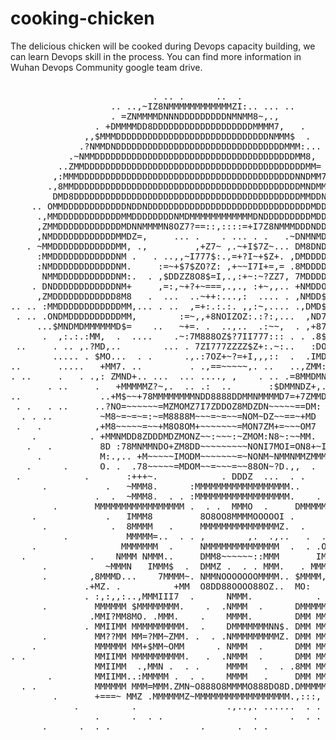 # cooking-chicken
The delicious chicken will be cooked during Devops capacity building, we can learn Devops skill in the process. You can find more information in Wuhan Devops Community google team drive.

<pre>&nbsp;&nbsp;&nbsp;&nbsp;&nbsp;&nbsp;&nbsp;&nbsp;&nbsp;&nbsp;&nbsp;&nbsp;&nbsp;&nbsp;&nbsp;&nbsp;&nbsp;&nbsp;&nbsp;&nbsp;&nbsp;&nbsp;&nbsp;&nbsp;&nbsp;&nbsp;&nbsp;&nbsp;&nbsp;&nbsp;&nbsp;&nbsp;&nbsp;&nbsp;&nbsp;&nbsp;&nbsp;&nbsp;&nbsp;&nbsp;&nbsp;&nbsp;&nbsp;&nbsp;&nbsp;&nbsp;&nbsp;&nbsp;&nbsp;&nbsp;&nbsp;&nbsp;&nbsp;&nbsp;&nbsp;&nbsp;&nbsp;&nbsp;&nbsp;&nbsp;&nbsp;&nbsp;&nbsp;&nbsp;&nbsp;&nbsp;&nbsp;&nbsp;&nbsp;&nbsp;&nbsp;&nbsp;&nbsp;&nbsp;&nbsp;&nbsp;&nbsp;&nbsp;&nbsp;&nbsp;&nbsp;&nbsp;&nbsp;&nbsp;&nbsp;&nbsp;&nbsp;&nbsp;&nbsp;&nbsp;&nbsp;&nbsp;&nbsp;&nbsp;&nbsp;&nbsp;&nbsp;&nbsp;&nbsp;&nbsp;
&nbsp;&nbsp;&nbsp;&nbsp;&nbsp;&nbsp;&nbsp;&nbsp;&nbsp;&nbsp;&nbsp;&nbsp;&nbsp;&nbsp;&nbsp;&nbsp;&nbsp;&nbsp;&nbsp;&nbsp;&nbsp;&nbsp;&nbsp;&nbsp;&nbsp;&nbsp;&nbsp;.&nbsp;..&nbsp;.&nbsp;&nbsp;&nbsp;&nbsp;&nbsp;&nbsp;..&nbsp;&nbsp;.&nbsp;&nbsp;&nbsp;&nbsp;&nbsp;&nbsp;&nbsp;&nbsp;&nbsp;&nbsp;&nbsp;&nbsp;&nbsp;&nbsp;&nbsp;&nbsp;&nbsp;&nbsp;&nbsp;&nbsp;&nbsp;&nbsp;&nbsp;&nbsp;&nbsp;&nbsp;&nbsp;&nbsp;&nbsp;&nbsp;&nbsp;&nbsp;&nbsp;&nbsp;.&nbsp;.&nbsp;&nbsp;&nbsp;&nbsp;&nbsp;&nbsp;&nbsp;&nbsp;&nbsp;&nbsp;&nbsp;&nbsp;&nbsp;&nbsp;&nbsp;&nbsp;&nbsp;&nbsp;&nbsp;
&nbsp;&nbsp;&nbsp;&nbsp;&nbsp;&nbsp;&nbsp;&nbsp;&nbsp;&nbsp;&nbsp;&nbsp;&nbsp;&nbsp;&nbsp;&nbsp;&nbsp;&nbsp;&nbsp;..&nbsp;..,~IZ8NMMMMMMMMMMMMZI:..&nbsp;...&nbsp;..&nbsp;&nbsp;&nbsp;&nbsp;&nbsp;&nbsp;&nbsp;&nbsp;&nbsp;&nbsp;&nbsp;&nbsp;&nbsp;&nbsp;&nbsp;&nbsp;&nbsp;&nbsp;&nbsp;&nbsp;&nbsp;&nbsp;&nbsp;,.&nbsp;&nbsp;&nbsp;&nbsp;&nbsp;&nbsp;&nbsp;&nbsp;&nbsp;&nbsp;&nbsp;&nbsp;&nbsp;&nbsp;&nbsp;&nbsp;&nbsp;&nbsp;&nbsp;&nbsp;&nbsp;
&nbsp;&nbsp;&nbsp;&nbsp;&nbsp;&nbsp;&nbsp;&nbsp;&nbsp;&nbsp;&nbsp;&nbsp;&nbsp;&nbsp;&nbsp;&nbsp;&nbsp;&nbsp;&nbsp;.&nbsp;=ZNMMMMDNNNDDDDDDDDDNMNMM8~,.,&nbsp;&nbsp;&nbsp;&nbsp;&nbsp;&nbsp;&nbsp;&nbsp;&nbsp;&nbsp;&nbsp;&nbsp;&nbsp;&nbsp;&nbsp;&nbsp;&nbsp;&nbsp;&nbsp;&nbsp;&nbsp;&nbsp;&nbsp;&nbsp;&nbsp;&nbsp;:.&nbsp;.&nbsp;&nbsp;&nbsp;&nbsp;&nbsp;&nbsp;&nbsp;&nbsp;&nbsp;&nbsp;&nbsp;&nbsp;&nbsp;&nbsp;&nbsp;&nbsp;&nbsp;&nbsp;&nbsp;
&nbsp;&nbsp;&nbsp;&nbsp;&nbsp;&nbsp;&nbsp;&nbsp;&nbsp;&nbsp;&nbsp;&nbsp;&nbsp;&nbsp;&nbsp;&nbsp;.&nbsp;+DMMMMDD8DDDDDDDDDDDDDDDDDDDMMMM7,&nbsp;&nbsp;&nbsp;.&nbsp;&nbsp;&nbsp;&nbsp;&nbsp;&nbsp;&nbsp;&nbsp;&nbsp;&nbsp;&nbsp;&nbsp;&nbsp;&nbsp;&nbsp;&nbsp;&nbsp;&nbsp;&nbsp;&nbsp;&nbsp;,I..&nbsp;.&nbsp;&nbsp;&nbsp;&nbsp;&nbsp;&nbsp;&nbsp;&nbsp;&nbsp;&nbsp;&nbsp;&nbsp;&nbsp;&nbsp;&nbsp;&nbsp;&nbsp;
&nbsp;&nbsp;&nbsp;&nbsp;&nbsp;&nbsp;&nbsp;&nbsp;&nbsp;&nbsp;&nbsp;&nbsp;&nbsp;&nbsp;,,$MMMDDDDDDDDDDDDDDDDDDDDDDDDDDDDDNMMM$&nbsp;&nbsp;.&nbsp;&nbsp;&nbsp;&nbsp;&nbsp;&nbsp;&nbsp;&nbsp;&nbsp;&nbsp;&nbsp;&nbsp;&nbsp;&nbsp;&nbsp;&nbsp;,&nbsp;&nbsp;&nbsp;Z+~:7:.&nbsp;&nbsp;&nbsp;&nbsp;&nbsp;&nbsp;&nbsp;&nbsp;&nbsp;&nbsp;&nbsp;&nbsp;&nbsp;&nbsp;&nbsp;&nbsp;
&nbsp;&nbsp;&nbsp;&nbsp;&nbsp;&nbsp;&nbsp;&nbsp;&nbsp;&nbsp;&nbsp;&nbsp;&nbsp;.?NMMDNDDDDDDDDDDDDDDDDDDDDDDDDDDDDDDDDMMM:...&nbsp;&nbsp;&nbsp;&nbsp;&nbsp;&nbsp;&nbsp;&nbsp;&nbsp;&nbsp;&nbsp;,&nbsp;&nbsp;&nbsp;&nbsp;7:...&nbsp;.&nbsp;Z.&nbsp;&nbsp;&nbsp;&nbsp;&nbsp;&nbsp;&nbsp;&nbsp;&nbsp;&nbsp;&nbsp;&nbsp;&nbsp;&nbsp;&nbsp;
&nbsp;&nbsp;&nbsp;&nbsp;&nbsp;&nbsp;&nbsp;&nbsp;&nbsp;&nbsp;&nbsp;.~NMMDDDDDDDDDDDDDDDDDDDDDDDDDDDDDDDDDDDDDDMM8,&nbsp;&nbsp;&nbsp;&nbsp;&nbsp;&nbsp;&nbsp;&nbsp;&nbsp;&nbsp;&nbsp;&nbsp;&nbsp;~.&nbsp;?,,.,,:.&nbsp;::.&nbsp;&nbsp;&nbsp;&nbsp;&nbsp;&nbsp;&nbsp;&nbsp;&nbsp;&nbsp;&nbsp;&nbsp;&nbsp;&nbsp;
&nbsp;&nbsp;&nbsp;&nbsp;&nbsp;&nbsp;&nbsp;&nbsp;&nbsp;..ZMMDDDDDDDDDDDDDDDDDDDDDDDDDDDDDDDDDDDDDDDDDDMM=&nbsp;&nbsp;&nbsp;&nbsp;&nbsp;&nbsp;&nbsp;&nbsp;&nbsp;&nbsp;&nbsp;&nbsp;$&nbsp;&nbsp;.8,,,.I,.::.&nbsp;&nbsp;&nbsp;&nbsp;&nbsp;&nbsp;&nbsp;&nbsp;&nbsp;&nbsp;&nbsp;&nbsp;&nbsp;&nbsp;
&nbsp;&nbsp;&nbsp;&nbsp;&nbsp;&nbsp;&nbsp;&nbsp;,:MMMDDDDDDDDDDDDDDDDDDDDDDDDDDDDDDDDDDDDDDDDDNNDMM7..&nbsp;.&nbsp;&nbsp;&nbsp;&nbsp;&nbsp;&nbsp;&nbsp;$&nbsp;&nbsp;&nbsp;&nbsp;,Z8$Z.&nbsp;O&nbsp;&nbsp;&nbsp;&nbsp;..&nbsp;&nbsp;&nbsp;&nbsp;&nbsp;&nbsp;&nbsp;&nbsp;&nbsp;&nbsp;
&nbsp;&nbsp;&nbsp;&nbsp;&nbsp;&nbsp;&nbsp;.,8MMDDDDDDDDDDDDDDDDDDDDDDDDDDDDDDDDDDDDDDDDDDDMNDMM+&nbsp;&nbsp;&nbsp;&nbsp;&nbsp;..&nbsp;&nbsp;&nbsp;.&nbsp;&nbsp;&nbsp;&nbsp;&nbsp;&nbsp;?.&nbsp;.D...&nbsp;&nbsp;&nbsp;&nbsp;&nbsp;&nbsp;&nbsp;&nbsp;&nbsp;&nbsp;&nbsp;&nbsp;&nbsp;&nbsp;
&nbsp;&nbsp;&nbsp;&nbsp;&nbsp;&nbsp;&nbsp;&nbsp;DMD8DDDDDDDDDDDDDDDDDDDDDDDDDDDDDDDDDDDDDDDDDDDMMDDNM:,.:~.&nbsp;&nbsp;,?&nbsp;&nbsp;.&nbsp;&nbsp;&nbsp;&nbsp;I,$&nbsp;&nbsp;&nbsp;&nbsp;&nbsp;..&nbsp;&nbsp;&nbsp;&nbsp;&nbsp;&nbsp;&nbsp;&nbsp;&nbsp;&nbsp;&nbsp;&nbsp;
&nbsp;&nbsp;&nbsp;&nbsp;..&nbsp;OMMDDDDDDDDDDDDNDDNDDDDDDDDDDDDDDDDDDDDDDDDDDDDDDDMDDMM,I~+ZOZ7.$.&nbsp;&nbsp;&nbsp;&nbsp;&nbsp;&nbsp;.8I.&nbsp;.&nbsp;&nbsp;.~.&nbsp;.&nbsp;&nbsp;&nbsp;&nbsp;&nbsp;&nbsp;&nbsp;&nbsp;
&nbsp;&nbsp;&nbsp;&nbsp;&nbsp;.,MMDDDDDDDDDDDDMMDDDDDDDDNMDMMMMMMMMMMMMDNDDDDDDDDDMDDDM87=:Z::&nbsp;=O...&nbsp;&nbsp;&nbsp;&nbsp;&nbsp;$&nbsp;&nbsp;&nbsp;,.&nbsp;.7.&nbsp;&nbsp;&nbsp;&nbsp;&nbsp;&nbsp;&nbsp;&nbsp;&nbsp;&nbsp;
&nbsp;&nbsp;&nbsp;&nbsp;&nbsp;,ZMMDDDDDDDDDDDDMDNNMMMMN8OZ7?==::,::::=+I7Z8NMMMDDDNDDDNN=Z:78:,.8D8$$7$$8DI&nbsp;.&nbsp;,.,$.&nbsp;.&nbsp;&nbsp;&nbsp;&nbsp;&nbsp;&nbsp;&nbsp;&nbsp;
&nbsp;&nbsp;&nbsp;&nbsp;&nbsp;,NMDDDDDDDDDDDDMMDZ=,&nbsp;&nbsp;&nbsp;&nbsp;&nbsp;...&nbsp;.&nbsp;&nbsp;&nbsp;&nbsp;.&nbsp;...&nbsp;.&nbsp;.&nbsp;&nbsp;&nbsp;.~DNMNMDDDMD.8~+$~.+I==+777=+77D~.&nbsp;&nbsp;Z.&nbsp;&nbsp;&nbsp;&nbsp;&nbsp;&nbsp;&nbsp;&nbsp;&nbsp;&nbsp;
&nbsp;&nbsp;&nbsp;.&nbsp;~MMDDDDDDDDDDDDMM,&nbsp;.,&nbsp;&nbsp;&nbsp;&nbsp;&nbsp;&nbsp;&nbsp;&nbsp;&nbsp;,+Z7~&nbsp;,.~+I$7Z~...&nbsp;DM8DNDDDDMID77$=:&nbsp;8777777777~77D.&nbsp;~.,.&nbsp;.&nbsp;&nbsp;&nbsp;&nbsp;&nbsp;&nbsp;
&nbsp;&nbsp;&nbsp;&nbsp;&nbsp;:MMDDDDDDDDDDDDNM&nbsp;.&nbsp;&nbsp;&nbsp;.&nbsp;..,,~I777$:.,=+?I~+$Z+.&nbsp;,DMDDDDDDDO$777$Z~.:I777777777=?78,...&nbsp;.&nbsp;&nbsp;&nbsp;&nbsp;&nbsp;&nbsp;&nbsp;
&nbsp;&nbsp;&nbsp;&nbsp;&nbsp;:NMDDDDDDDDDDDDNM.&nbsp;&nbsp;&nbsp;&nbsp;&nbsp;:=~+$7$ZO?Z:&nbsp;,+~~I7I+=,=&nbsp;.8MDDDD88Z777777Z8887=?Z87777777=IOI&nbsp;&nbsp;&nbsp;&nbsp;..&nbsp;&nbsp;&nbsp;&nbsp;&nbsp;
&nbsp;&nbsp;&nbsp;&nbsp;&nbsp;&nbsp;NMMDDDDDDDDDDDNM:.&nbsp;&nbsp;.&nbsp;,$DDZZ8O8$=I,.,:+~:~?ZZ7,&nbsp;7MDDDD7$777777$87$$$77++$877777I=7$8&nbsp;&nbsp;&nbsp;&nbsp;&nbsp;&nbsp;&nbsp;&nbsp;&nbsp;&nbsp;
&nbsp;&nbsp;&nbsp;&nbsp;.&nbsp;DNDDDDDDDDDDDDNM+&nbsp;&nbsp;&nbsp;&nbsp;&nbsp;,=:,~+?+~===,.,.,&nbsp;:+~,,..&nbsp;+NMDDO77777777$$$$$$777I=$D77777II7$Z.&nbsp;&nbsp;&nbsp;&nbsp;&nbsp;&nbsp;&nbsp;&nbsp;
&nbsp;&nbsp;&nbsp;&nbsp;&nbsp;,ZMDDDDDDDDDDDD8M8&nbsp;&nbsp;&nbsp;.&nbsp;&nbsp;...&nbsp;&nbsp;..~++:...,:&nbsp;&nbsp;....&nbsp;.&nbsp;,NMDD$$$7777$$O$$$$777777~$877777777$8&nbsp;&nbsp;..&nbsp;&nbsp;&nbsp;&nbsp;
..&nbsp;..&nbsp;:MMDDDDDDDDDDDDMM,...&nbsp;.&nbsp;..&nbsp;&nbsp;,=+:.:.:.&nbsp;,,:~,....&nbsp;.,DMD$$$777$$$D$$$$7777I77=$87I777I=OO,,&nbsp;..&nbsp;&nbsp;&nbsp;
&nbsp;.&nbsp;..&nbsp;.ONDMDDDDDDDDDDMM,&nbsp;&nbsp;&nbsp;&nbsp;&nbsp;&nbsp;&nbsp;&nbsp;:=~,,+8NOIZOZ:.:?:,...&nbsp;&nbsp;,ND7$$777$$$D$$$$77777777+$$77777I~?8O&nbsp;,&nbsp;&nbsp;&nbsp;.
&nbsp;&nbsp;&nbsp;&nbsp;&nbsp;...$MNDMDMMMMMMD$=&nbsp;&nbsp;&nbsp;&nbsp;..&nbsp;&nbsp;&nbsp;~+=.&nbsp;.&nbsp;&nbsp;..,..&nbsp;&nbsp;.:~~,&nbsp;&nbsp;.&nbsp;,+87$$$77$$$8$$$$777I77777II77777777=$8=&nbsp;&nbsp;&nbsp;&nbsp;
&nbsp;&nbsp;&nbsp;&nbsp;&nbsp;&nbsp;.&nbsp;&nbsp;,:.:.:MM,&nbsp;&nbsp;.&nbsp;&nbsp;....&nbsp;&nbsp;&nbsp;&nbsp;.~:7M888OZ$?7II777:::&nbsp;.&nbsp;.&nbsp;.8$$$$$777$Z$$$$777777777777777777$$$$8&nbsp;&nbsp;&nbsp;&nbsp;
&nbsp;..&nbsp;&nbsp;&nbsp;&nbsp;&nbsp;.&nbsp;..&nbsp;,.?MD,..&nbsp;&nbsp;&nbsp;&nbsp;&nbsp;&nbsp;&nbsp;&nbsp;...&nbsp;.&nbsp;7ZI777ZZZZ$Z+:.~:..&nbsp;&nbsp;&nbsp;:DO7$$$$$$$$$$$$77777777777777777+~$$=I&nbsp;...
&nbsp;&nbsp;&nbsp;&nbsp;&nbsp;&nbsp;&nbsp;&nbsp;.....&nbsp;.&nbsp;$MO...&nbsp;&nbsp;.&nbsp;.&nbsp;&nbsp;&nbsp;&nbsp;&nbsp;&nbsp;.,.:7OZ+~?=+I,,,::&nbsp;&nbsp;.&nbsp;&nbsp;.IMD8$$7$$$$$$$$$$7777777777777777$$$7OM8:..
..&nbsp;&nbsp;&nbsp;&nbsp;&nbsp;&nbsp;&nbsp;.....&nbsp;&nbsp;&nbsp;+MM7.&nbsp;..&nbsp;&nbsp;&nbsp;&nbsp;&nbsp;&nbsp;&nbsp;&nbsp;&nbsp;.&nbsp;.,==~~~~~,.&nbsp;..&nbsp;&nbsp;&nbsp;..,ZMM::,$OO$777$$$$$$$$$$$$$$$$$$$$$$$+~.:OM:.
.&nbsp;..&nbsp;&nbsp;&nbsp;&nbsp;&nbsp;.&nbsp;&nbsp;&nbsp;.&nbsp;.,:&nbsp;ZMND+..&nbsp;...&nbsp;&nbsp;...&nbsp;....,&nbsp;,&nbsp;&nbsp;&nbsp;&nbsp;.&nbsp;..&nbsp;.=8MMDMNMMDDO7?~~:~7OZZZZOZZZ$$777?+++?O8MNMM?&nbsp;&nbsp;
&nbsp;&nbsp;&nbsp;&nbsp;&nbsp;&nbsp;&nbsp;.&nbsp;..&nbsp;&nbsp;&nbsp;&nbsp;&nbsp;.&nbsp;&nbsp;&nbsp;+MMMMMZ?~,.&nbsp;&nbsp;..&nbsp;.:&nbsp;&nbsp;..&nbsp;&nbsp;&nbsp;&nbsp;&nbsp;&nbsp;&nbsp;:$DMMNDZ+,.,IMMMNMMMMMMMMMMMMMMMNMMMNMMMMMDO$=.&nbsp;&nbsp;.&nbsp;
..&nbsp;&nbsp;&nbsp;&nbsp;&nbsp;&nbsp;&nbsp;&nbsp;&nbsp;&nbsp;&nbsp;&nbsp;&nbsp;&nbsp;&nbsp;..+M$~~+78MMMMMMMMNDD8888DDMMNMMMMD7=+7ZMMDMMO~&nbsp;...,:&nbsp;.&nbsp;=8MMN+.&nbsp;&nbsp;&nbsp;&nbsp;&nbsp;.:&nbsp;.&nbsp;.&nbsp;&nbsp;...&nbsp;.&nbsp;.
&nbsp;.&nbsp;.&nbsp;&nbsp;&nbsp;.&nbsp;..&nbsp;&nbsp;&nbsp;&nbsp;&nbsp;..?NO=~~~~~~=MZMOMZ7I7ZDDOZ8MDZDN~~~~~==DM:&nbsp;&nbsp;..&nbsp;&nbsp;&nbsp;&nbsp;&nbsp;,&nbsp;$NMMD+&nbsp;&nbsp;&nbsp;&nbsp;&nbsp;&nbsp;.&nbsp;&nbsp;&nbsp;&nbsp;&nbsp;.....&nbsp;&nbsp;&nbsp;&nbsp;&nbsp;&nbsp;&nbsp;
&nbsp;&nbsp;.&nbsp;.&nbsp;..&nbsp;&nbsp;&nbsp;&nbsp;&nbsp;&nbsp;&nbsp;&nbsp;&nbsp;~M8~=~=~=:~=M8888M~~~=~=~~=NOM~DZ~~==~+MD&nbsp;&nbsp;&nbsp;..&nbsp;.&nbsp;&nbsp;:NNMI..,..&nbsp;&nbsp;&nbsp;&nbsp;..&nbsp;&nbsp;&nbsp;&nbsp;&nbsp;&nbsp;&nbsp;&nbsp;,...&nbsp;&nbsp;&nbsp;.&nbsp;
&nbsp;.&nbsp;&nbsp;&nbsp;.&nbsp;&nbsp;&nbsp;&nbsp;&nbsp;&nbsp;&nbsp;&nbsp;&nbsp;&nbsp;,+M8~~~~~=~~+M8O8OM+~~~~~~~=MON7ZM+=~~~OM7&nbsp;&nbsp;&nbsp;.&nbsp;..~NNM+&nbsp;,,&nbsp;&nbsp;&nbsp;&nbsp;..&nbsp;.&nbsp;&nbsp;.&nbsp;&nbsp;&nbsp;&nbsp;..&nbsp;&nbsp;&nbsp;.&nbsp;&nbsp;.&nbsp;.&nbsp;
&nbsp;&nbsp;&nbsp;&nbsp;.&nbsp;&nbsp;&nbsp;&nbsp;&nbsp;&nbsp;&nbsp;&nbsp;&nbsp;&nbsp;.&nbsp;+MMNMDD8ZDDDMDZMONZ~~:~~~:~ZMOM:N8~:~~MM.&nbsp;&nbsp;.&nbsp;:8MM8,&nbsp;&nbsp;&nbsp;&nbsp;&nbsp;&nbsp;&nbsp;&nbsp;&nbsp;.&nbsp;&nbsp;&nbsp;&nbsp;&nbsp;&nbsp;&nbsp;&nbsp;&nbsp;.&nbsp;&nbsp;.&nbsp;.&nbsp;&nbsp;&nbsp;&nbsp;&nbsp;&nbsp;&nbsp;
&nbsp;&nbsp;&nbsp;.&nbsp;&nbsp;&nbsp;.&nbsp;&nbsp;&nbsp;&nbsp;&nbsp;&nbsp;&nbsp;&nbsp;&nbsp;8D&nbsp;:78MNMMNDO+ZM8DD~~~~~~~~~NONI7MOI=ON8+~IDMN8~&nbsp;&nbsp;..&nbsp;&nbsp;.&nbsp;.&nbsp;&nbsp;&nbsp;&nbsp;&nbsp;&nbsp;&nbsp;&nbsp;&nbsp;&nbsp;&nbsp;.&nbsp;&nbsp;&nbsp;&nbsp;&nbsp;&nbsp;&nbsp;&nbsp;&nbsp;&nbsp;&nbsp;&nbsp;.&nbsp;
&nbsp;&nbsp;&nbsp;&nbsp;&nbsp;.&nbsp;&nbsp;&nbsp;&nbsp;&nbsp;&nbsp;&nbsp;&nbsp;&nbsp;&nbsp;&nbsp;M:.,..&nbsp;+M~~~~~IMODM~~~~~~~=~NONM~NMMNMMZMMMM?,&nbsp;&nbsp;&nbsp;&nbsp;..&nbsp;&nbsp;&nbsp;&nbsp;&nbsp;&nbsp;&nbsp;&nbsp;&nbsp;&nbsp;&nbsp;&nbsp;.&nbsp;&nbsp;&nbsp;&nbsp;&nbsp;.&nbsp;&nbsp;.&nbsp;.&nbsp;&nbsp;&nbsp;&nbsp;&nbsp;&nbsp;&nbsp;
&nbsp;&nbsp;&nbsp;.&nbsp;&nbsp;&nbsp;&nbsp;&nbsp;&nbsp;.&nbsp;&nbsp;&nbsp;&nbsp;&nbsp;&nbsp;O.&nbsp;.&nbsp;&nbsp;.78~~~~~=MDOM~~=~~~=~~88ON~?D.,,&nbsp;&nbsp;.&nbsp;&nbsp;.,..&nbsp;&nbsp;&nbsp;&nbsp;&nbsp;.&nbsp;&nbsp;&nbsp;&nbsp;.&nbsp;&nbsp;.&nbsp;&nbsp;&nbsp;&nbsp;&nbsp;,&nbsp;&nbsp;&nbsp;&nbsp;....&nbsp;&nbsp;&nbsp;&nbsp;&nbsp;&nbsp;&nbsp;&nbsp;
&nbsp;.&nbsp;&nbsp;&nbsp;&nbsp;&nbsp;&nbsp;&nbsp;&nbsp;&nbsp;&nbsp;&nbsp;&nbsp;.&nbsp;&nbsp;&nbsp;&nbsp;&nbsp;&nbsp;&nbsp;:+++~.&nbsp;&nbsp;&nbsp;&nbsp;&nbsp;&nbsp;&nbsp;&nbsp;&nbsp;&nbsp;&nbsp;&nbsp;.&nbsp;DDDZ&nbsp;&nbsp;...&nbsp;&nbsp;.&nbsp;.&nbsp;&nbsp;&nbsp;&nbsp;&nbsp;+++?&nbsp;.&nbsp;&nbsp;.&nbsp;.&nbsp;&nbsp;&nbsp;&nbsp;&nbsp;&nbsp;&nbsp;&nbsp;&nbsp;&nbsp;&nbsp;,.&nbsp;&nbsp;+++:&nbsp;&nbsp;.&nbsp;&nbsp;&nbsp;&nbsp;&nbsp;&nbsp;
&nbsp;&nbsp;&nbsp;&nbsp;&nbsp;&nbsp;.&nbsp;&nbsp;&nbsp;&nbsp;&nbsp;&nbsp;&nbsp;&nbsp;&nbsp;&nbsp;&nbsp;.&nbsp;&nbsp;&nbsp;~MMM8.&nbsp;&nbsp;&nbsp;&nbsp;&nbsp;&nbsp;:MMMMMMMMMMMMMMMMMM..&nbsp;&nbsp;&nbsp;&nbsp;&nbsp;&nbsp;MMMM&nbsp;&nbsp;.&nbsp;&nbsp;&nbsp;&nbsp;&nbsp;MMMMMMMMM=DDD.MMM+&nbsp;.&nbsp;&nbsp;&nbsp;&nbsp;&nbsp;&nbsp;&nbsp;
&nbsp;&nbsp;&nbsp;&nbsp;&nbsp;&nbsp;&nbsp;&nbsp;&nbsp;&nbsp;&nbsp;&nbsp;&nbsp;&nbsp;&nbsp;&nbsp;.&nbsp;&nbsp;.&nbsp;&nbsp;~MMM8.&nbsp;&nbsp;.&nbsp;.&nbsp;:MMMMMMMMMMMMMMMMMM.&nbsp;&nbsp;&nbsp;&nbsp;.&nbsp;&nbsp;MMMM&nbsp;&nbsp;.&nbsp;&nbsp;&nbsp;&nbsp;&nbsp;===MMM$&nbsp;&nbsp;&nbsp;MMM.MMM+.&nbsp;&nbsp;&nbsp;&nbsp;&nbsp;&nbsp;&nbsp;&nbsp;
&nbsp;&nbsp;&nbsp;&nbsp;&nbsp;&nbsp;&nbsp;&nbsp;.&nbsp;&nbsp;&nbsp;&nbsp;&nbsp;&nbsp;&nbsp;MMMMMMMMMMMMMMMMM&nbsp;.&nbsp;&nbsp;.&nbsp;.&nbsp;&nbsp;MMMO&nbsp;&nbsp;.&nbsp;&nbsp;&nbsp;&nbsp;&nbsp;DMMMMMMMMMMMMMMMM7&nbsp;=~=NMMZ=~,MMM.MMM+&nbsp;&nbsp;&nbsp;&nbsp;&nbsp;&nbsp;&nbsp;&nbsp;.
&nbsp;&nbsp;&nbsp;&nbsp;.&nbsp;&nbsp;&nbsp;&nbsp;&nbsp;&nbsp;&nbsp;&nbsp;&nbsp;&nbsp;&nbsp;&nbsp;&nbsp;.&nbsp;&nbsp;&nbsp;IMMM8&nbsp;&nbsp;&nbsp;&nbsp;&nbsp;&nbsp;&nbsp;&nbsp;&nbsp;8O8OO8MMMMOOOOOI&nbsp;.&nbsp;&nbsp;&nbsp;&nbsp;&nbsp;&nbsp;&nbsp;MMMM.&nbsp;&nbsp;&nbsp;&nbsp;&nbsp;&nbsp;&nbsp;MMMMMMMMM=MMM.MMM+&nbsp;&nbsp;&nbsp;.&nbsp;&nbsp;&nbsp;&nbsp;&nbsp;
&nbsp;&nbsp;&nbsp;&nbsp;&nbsp;&nbsp;.&nbsp;&nbsp;&nbsp;&nbsp;&nbsp;&nbsp;&nbsp;&nbsp;&nbsp;&nbsp;&nbsp;&nbsp;.&nbsp;&nbsp;8MMMM&nbsp;&nbsp;&nbsp;.&nbsp;&nbsp;&nbsp;&nbsp;&nbsp;MMMMMMMMMMMMMMMZ.&nbsp;&nbsp;.&nbsp;&nbsp;&nbsp;&nbsp;+MMMM.&nbsp;.&nbsp;&nbsp;&nbsp;&nbsp;&nbsp;&nbsp;&nbsp;&nbsp;MMMD&nbsp;&nbsp;.MMM&nbsp;MMM+&nbsp;&nbsp;.&nbsp;&nbsp;&nbsp;&nbsp;&nbsp;&nbsp;
&nbsp;&nbsp;&nbsp;&nbsp;&nbsp;&nbsp;&nbsp;&nbsp;&nbsp;&nbsp;.&nbsp;&nbsp;&nbsp;&nbsp;&nbsp;&nbsp;&nbsp;&nbsp;&nbsp;&nbsp;&nbsp;MMMMM=..&nbsp;&nbsp;.&nbsp;.&nbsp;,&nbsp;&nbsp;&nbsp;&nbsp;&nbsp;&nbsp;&nbsp;&nbsp;,.&nbsp;&nbsp;.,..&nbsp;&nbsp;&nbsp;.&nbsp;&nbsp;.MMMMMD&nbsp;&nbsp;&nbsp;&nbsp;.&nbsp;&nbsp;.&nbsp;MMMMM8&nbsp;&nbsp;MMM.MMM+&nbsp;.&nbsp;&nbsp;&nbsp;&nbsp;&nbsp;&nbsp;&nbsp;
&nbsp;&nbsp;&nbsp;&nbsp;.&nbsp;&nbsp;&nbsp;&nbsp;&nbsp;&nbsp;&nbsp;&nbsp;&nbsp;&nbsp;&nbsp;&nbsp;&nbsp;&nbsp;&nbsp;&nbsp;MMMMMMM&nbsp;&nbsp;.&nbsp;&nbsp;&nbsp;&nbsp;&nbsp;NMMMMMMMMMMMMMM&nbsp;&nbsp;.&nbsp;&nbsp;.&nbsp;.OMMMMMM+&nbsp;&nbsp;&nbsp;.&nbsp;&nbsp;&nbsp;ZMMMMMMM&nbsp;MMM.MMM+&nbsp;&nbsp;&nbsp;.&nbsp;&nbsp;&nbsp;&nbsp;&nbsp;
&nbsp;&nbsp;.&nbsp;&nbsp;&nbsp;&nbsp;&nbsp;&nbsp;&nbsp;&nbsp;&nbsp;&nbsp;&nbsp;&nbsp;.&nbsp;&nbsp;&nbsp;&nbsp;NMMM&nbsp;NMMM..&nbsp;&nbsp;&nbsp;&nbsp;&nbsp;DMM8~~~~~~::MMM&nbsp;&nbsp;&nbsp;&nbsp;&nbsp;&nbsp;&nbsp;IMMM+$MMM:.&nbsp;&nbsp;.&nbsp;~MMMMM?MM&nbsp;MMM&nbsp;MMM+&nbsp;&nbsp;&nbsp;.&nbsp;&nbsp;&nbsp;&nbsp;&nbsp;
&nbsp;&nbsp;&nbsp;&nbsp;&nbsp;&nbsp;.&nbsp;&nbsp;&nbsp;&nbsp;&nbsp;&nbsp;&nbsp;&nbsp;&nbsp;&nbsp;&nbsp;~MMMN&nbsp;&nbsp;&nbsp;IMMM$&nbsp;&nbsp;.&nbsp;&nbsp;DMMZ&nbsp;.&nbsp;&nbsp;.&nbsp;.&nbsp;MMM.&nbsp;&nbsp;&nbsp;.&nbsp;MMMM&nbsp;.&nbsp;:MMMM.&nbsp;&nbsp;&nbsp;MM~MMMI&nbsp;..8OO&nbsp;MMM+.&nbsp;&nbsp;.&nbsp;.&nbsp;&nbsp;&nbsp;
&nbsp;&nbsp;&nbsp;&nbsp;&nbsp;&nbsp;.&nbsp;&nbsp;&nbsp;&nbsp;&nbsp;&nbsp;&nbsp;&nbsp;,8MMMD...&nbsp;&nbsp;&nbsp;&nbsp;7MMMM~.&nbsp;NMMNOOOOOOOMMMM..&nbsp;$MMMM,&nbsp;.&nbsp;&nbsp;&nbsp;&nbsp;=MMMM?&nbsp;Z&nbsp;.MMMI.&nbsp;&nbsp;.&nbsp;+IMMM+&nbsp;.&nbsp;&nbsp;.&nbsp;.&nbsp;&nbsp;
&nbsp;&nbsp;&nbsp;&nbsp;&nbsp;&nbsp;&nbsp;&nbsp;&nbsp;&nbsp;&nbsp;&nbsp;&nbsp;&nbsp;.+MZ.&nbsp;.&nbsp;&nbsp;&nbsp;&nbsp;&nbsp;&nbsp;&nbsp;&nbsp;&nbsp;&nbsp;+MM&nbsp;&nbsp;O8DD88OOOO88OZ..&nbsp;&nbsp;MO:&nbsp;&nbsp;&nbsp;.&nbsp;&nbsp;&nbsp;&nbsp;&nbsp;&nbsp;&nbsp;.~DM.&nbsp;&nbsp;&nbsp;MMM7.&nbsp;&nbsp;.&nbsp;8MMMZ&nbsp;&nbsp;.&nbsp;&nbsp;.&nbsp;.&nbsp;&nbsp;
&nbsp;&nbsp;&nbsp;&nbsp;&nbsp;&nbsp;&nbsp;&nbsp;&nbsp;&nbsp;&nbsp;&nbsp;&nbsp;&nbsp;.&nbsp;:,:,,:..,MMMIII7&nbsp;&nbsp;.&nbsp;&nbsp;&nbsp;&nbsp;&nbsp;&nbsp;NMMM.&nbsp;&nbsp;&nbsp;&nbsp;&nbsp;&nbsp;&nbsp;&nbsp;&nbsp;&nbsp;&nbsp;&nbsp;.&nbsp;&nbsp;&nbsp;&nbsp;MMM,.&nbsp;&nbsp;.&nbsp;.&nbsp;&nbsp;&nbsp;&nbsp;&nbsp;&nbsp;&nbsp;&nbsp;&nbsp;&nbsp;MMM~.&nbsp;&nbsp;.&nbsp;.&nbsp;&nbsp;&nbsp;&nbsp;&nbsp;&nbsp;&nbsp;
&nbsp;&nbsp;&nbsp;&nbsp;&nbsp;&nbsp;.&nbsp;&nbsp;&nbsp;&nbsp;&nbsp;&nbsp;&nbsp;&nbsp;&nbsp;MMMMMM&nbsp;$MMMMMMMM.&nbsp;&nbsp;&nbsp;&nbsp;.&nbsp;&nbsp;.NMMM&nbsp;&nbsp;.&nbsp;&nbsp;&nbsp;&nbsp;&nbsp;&nbsp;DMMMMM?&nbsp;ZMMMMMMMMM&nbsp;MMMMMMMMMMMMMMMMM..&nbsp;&nbsp;&nbsp;&nbsp;&nbsp;&nbsp;&nbsp;&nbsp;
&nbsp;&nbsp;&nbsp;&nbsp;&nbsp;&nbsp;&nbsp;&nbsp;&nbsp;&nbsp;&nbsp;&nbsp;&nbsp;&nbsp;&nbsp;.MMI?MM8MO.&nbsp;.MMM.&nbsp;&nbsp;&nbsp;&nbsp;.&nbsp;&nbsp;&nbsp;&nbsp;MMMM.&nbsp;&nbsp;&nbsp;&nbsp;&nbsp;&nbsp;&nbsp;&nbsp;DMM&nbsp;MMI=MMM.&nbsp;&nbsp;&nbsp;&nbsp;&nbsp;&nbsp;&nbsp;=~~&nbsp;MMMMMM~MM&nbsp;MMM&nbsp;.&nbsp;&nbsp;.&nbsp;.&nbsp;&nbsp;&nbsp;
&nbsp;&nbsp;&nbsp;&nbsp;&nbsp;&nbsp;&nbsp;&nbsp;&nbsp;&nbsp;&nbsp;&nbsp;&nbsp;&nbsp;.&nbsp;MMIIMM&nbsp;MMMMMMMMMM.&nbsp;&nbsp;.&nbsp;&nbsp;&nbsp;&nbsp;DMMMMMMMNN$.&nbsp;DMM&nbsp;MMIMMD.&nbsp;&nbsp;.&nbsp;&nbsp;&nbsp;&nbsp;&nbsp;MMM&nbsp;MMNMMM.MM7MMM&nbsp;.&nbsp;&nbsp;&nbsp;&nbsp;&nbsp;&nbsp;&nbsp;&nbsp;
&nbsp;&nbsp;&nbsp;&nbsp;&nbsp;&nbsp;.&nbsp;&nbsp;&nbsp;&nbsp;&nbsp;&nbsp;&nbsp;&nbsp;&nbsp;MM??MM&nbsp;MM=?MM~ZMM.&nbsp;.&nbsp;&nbsp;.&nbsp;.NMMMMMMMMMZ.&nbsp;DMM&nbsp;MMI,MMMMMMMMN&nbsp;&nbsp;ZMM~MM7MMM.&nbsp;MMMMM..&nbsp;&nbsp;.&nbsp;.&nbsp;&nbsp;&nbsp;
&nbsp;&nbsp;&nbsp;&nbsp;.&nbsp;&nbsp;&nbsp;&nbsp;&nbsp;&nbsp;&nbsp;&nbsp;&nbsp;&nbsp;&nbsp;MMMMMM&nbsp;MM+$MM~OMM&nbsp;&nbsp;&nbsp;&nbsp;&nbsp;&nbsp;.&nbsp;NMMM&nbsp;&nbsp;.&nbsp;&nbsp;&nbsp;&nbsp;&nbsp;&nbsp;DMM&nbsp;MMI&nbsp;.&nbsp;&nbsp;.MMMM.&nbsp;&nbsp;:MMMMM,MMM$:=~==:~&nbsp;&nbsp;&nbsp;&nbsp;.&nbsp;&nbsp;&nbsp;&nbsp;
.&nbsp;.&nbsp;&nbsp;&nbsp;&nbsp;&nbsp;&nbsp;&nbsp;&nbsp;&nbsp;&nbsp;&nbsp;&nbsp;&nbsp;MMIIMM&nbsp;MMMMMMMMMM.&nbsp;&nbsp;&nbsp;.&nbsp;&nbsp;.NMMM&nbsp;&nbsp;.&nbsp;&nbsp;&nbsp;&nbsp;&nbsp;&nbsp;DMM&nbsp;MMI&nbsp;&nbsp;&nbsp;,MMMN.&nbsp;&nbsp;&nbsp;.MMMMN&nbsp;:MMMMMMMMMM&nbsp;&nbsp;&nbsp;&nbsp;&nbsp;&nbsp;.&nbsp;&nbsp;
&nbsp;&nbsp;&nbsp;&nbsp;&nbsp;&nbsp;&nbsp;&nbsp;&nbsp;&nbsp;&nbsp;&nbsp;&nbsp;&nbsp;&nbsp;&nbsp;MMIIMM&nbsp;&nbsp;.,MMN&nbsp;.&nbsp;&nbsp;.&nbsp;.&nbsp;&nbsp;&nbsp;&nbsp;&nbsp;MMMM&nbsp;&nbsp;&nbsp;.&nbsp;&nbsp;.&nbsp;.8MM&nbsp;MM?&nbsp;&nbsp;.MMMN&nbsp;&nbsp;&nbsp;&nbsp;.&nbsp;+MMM~&nbsp;&nbsp;&nbsp;&nbsp;&nbsp;&nbsp;&nbsp;&nbsp;&nbsp;MMM&nbsp;&nbsp;&nbsp;&nbsp;&nbsp;&nbsp;&nbsp;.&nbsp;
&nbsp;&nbsp;&nbsp;&nbsp;&nbsp;&nbsp;&nbsp;.&nbsp;&nbsp;&nbsp;&nbsp;&nbsp;&nbsp;&nbsp;&nbsp;MMIIMM..:MMMMM&nbsp;.&nbsp;&nbsp;.&nbsp;.&nbsp;&nbsp;&nbsp;&nbsp;MMMM&nbsp;&nbsp;&nbsp;.&nbsp;&nbsp;&nbsp;&nbsp;&nbsp;DMM&nbsp;MMI.=MMM+.&nbsp;&nbsp;&nbsp;&nbsp;&nbsp;&nbsp;$MMM+&nbsp;MMMMMMM&nbsp;MMM&nbsp;&nbsp;&nbsp;&nbsp;.&nbsp;&nbsp;&nbsp;&nbsp;
&nbsp;&nbsp;.&nbsp;.&nbsp;&nbsp;&nbsp;&nbsp;&nbsp;&nbsp;&nbsp;&nbsp;&nbsp;&nbsp;&nbsp;MMMMMM&nbsp;MMM=MMM.ZMN~O888O8MMMMO888DO8D.DMMMMM.IMMM..&nbsp;&nbsp;DM8.MMM:MMD.&nbsp;,.&nbsp;&nbsp;&nbsp;&nbsp;MMM&nbsp;&nbsp;&nbsp;&nbsp;&nbsp;&nbsp;&nbsp;&nbsp;&nbsp;
&nbsp;&nbsp;&nbsp;&nbsp;&nbsp;&nbsp;&nbsp;&nbsp;.&nbsp;&nbsp;&nbsp;&nbsp;&nbsp;&nbsp;&nbsp;+===~&nbsp;MMZ&nbsp;.MMMMMMZ~MMMMMMMMMMMMMMMMMM.,:::,&nbsp;.NMMMMMMMMMO&nbsp;MD&nbsp;&nbsp;&nbsp;NM&nbsp;&nbsp;.&nbsp;=MNMMMM&nbsp;&nbsp;.&nbsp;&nbsp;&nbsp;&nbsp;&nbsp;&nbsp;
&nbsp;&nbsp;&nbsp;&nbsp;&nbsp;&nbsp;&nbsp;&nbsp;&nbsp;&nbsp;&nbsp;&nbsp;.&nbsp;&nbsp;&nbsp;&nbsp;&nbsp;&nbsp;&nbsp;&nbsp;&nbsp;&nbsp;.&nbsp;&nbsp;&nbsp;&nbsp;&nbsp;&nbsp;&nbsp;&nbsp;&nbsp;&nbsp;&nbsp;&nbsp;&nbsp;&nbsp;&nbsp;&nbsp;&nbsp;.,..,.&nbsp;......&nbsp;&nbsp;.&nbsp;.&nbsp;&nbsp;&nbsp;&nbsp;&nbsp;&nbsp;&nbsp;&nbsp;&nbsp;&nbsp;&nbsp;&nbsp;&nbsp;&nbsp;&nbsp;&nbsp;&nbsp;.&nbsp;&nbsp;&nbsp;&nbsp;&nbsp;&nbsp;.&nbsp;&nbsp;.&nbsp;.&nbsp;&nbsp;&nbsp;&nbsp;&nbsp;&nbsp;&nbsp;&nbsp;&nbsp;&nbsp;&nbsp;
&nbsp;&nbsp;&nbsp;&nbsp;&nbsp;&nbsp;&nbsp;&nbsp;&nbsp;&nbsp;&nbsp;&nbsp;&nbsp;&nbsp;&nbsp;&nbsp;.&nbsp;&nbsp;&nbsp;&nbsp;&nbsp;&nbsp;.&nbsp;&nbsp;.&nbsp;.&nbsp;&nbsp;&nbsp;&nbsp;&nbsp;&nbsp;&nbsp;&nbsp;&nbsp;&nbsp;&nbsp;&nbsp;&nbsp;&nbsp;&nbsp;&nbsp;&nbsp;.&nbsp;&nbsp;&nbsp;&nbsp;&nbsp;&nbsp;.&nbsp;&nbsp;.&nbsp;.&nbsp;&nbsp;&nbsp;&nbsp;&nbsp;&nbsp;&nbsp;&nbsp;&nbsp;&nbsp;&nbsp;&nbsp;&nbsp;&nbsp;&nbsp;&nbsp;&nbsp;.&nbsp;&nbsp;&nbsp;&nbsp;&nbsp;&nbsp;.&nbsp;&nbsp;.&nbsp;.&nbsp;&nbsp;&nbsp;&nbsp;&nbsp;&nbsp;&nbsp;&nbsp;&nbsp;&nbsp;&nbsp;
&nbsp;&nbsp;&nbsp;&nbsp;&nbsp;&nbsp;.&nbsp;&nbsp;&nbsp;&nbsp;&nbsp;&nbsp;.&nbsp;&nbsp;.&nbsp;.&nbsp;&nbsp;&nbsp;&nbsp;&nbsp;&nbsp;&nbsp;&nbsp;&nbsp;&nbsp;&nbsp;&nbsp;&nbsp;&nbsp;&nbsp;&nbsp;&nbsp;.&nbsp;&nbsp;&nbsp;&nbsp;&nbsp;&nbsp;.&nbsp;&nbsp;.&nbsp;.&nbsp;&nbsp;&nbsp;&nbsp;&nbsp;&nbsp;&nbsp;&nbsp;&nbsp;&nbsp;&nbsp;&nbsp;&nbsp;&nbsp;&nbsp;&nbsp;&nbsp;.&nbsp;&nbsp;&nbsp;&nbsp;&nbsp;&nbsp;.&nbsp;&nbsp;.&nbsp;.&nbsp;&nbsp;&nbsp;&nbsp;&nbsp;&nbsp;&nbsp;&nbsp;&nbsp;&nbsp;&nbsp;&nbsp;&nbsp;&nbsp;&nbsp;&nbsp;&nbsp;.&nbsp;&nbsp;&nbsp;
&nbsp;&nbsp;&nbsp;&nbsp;&nbsp;&nbsp;&nbsp;&nbsp;&nbsp;&nbsp;&nbsp;&nbsp;&nbsp;&nbsp;&nbsp;&nbsp;&nbsp;&nbsp;&nbsp;&nbsp;&nbsp;&nbsp;&nbsp;&nbsp;&nbsp;&nbsp;&nbsp;&nbsp;&nbsp;&nbsp;&nbsp;&nbsp;&nbsp;&nbsp;&nbsp;&nbsp;&nbsp;&nbsp;&nbsp;&nbsp;&nbsp;&nbsp;&nbsp;&nbsp;&nbsp;&nbsp;&nbsp;&nbsp;&nbsp;&nbsp;&nbsp;&nbsp;&nbsp;&nbsp;&nbsp;&nbsp;&nbsp;&nbsp;&nbsp;&nbsp;&nbsp;&nbsp;&nbsp;&nbsp;&nbsp;&nbsp;&nbsp;&nbsp;&nbsp;&nbsp;&nbsp;&nbsp;&nbsp;&nbsp;&nbsp;&nbsp;&nbsp;&nbsp;&nbsp;&nbsp;&nbsp;&nbsp;&nbsp;&nbsp;&nbsp;</pre>